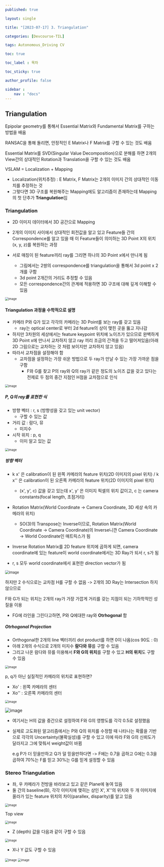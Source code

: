 ```yaml
---
published: true

layout: single

title: "[2023-07-17] 3. Triangulation"

categories: [Devcourse-TIL]

tags: Autonomous_Driving CV

toc: true

toc_label : 목차

toc_sticky: true

author_profile: false

sidebar :
    nav : "docs"
---
```


## Triangulation



Epipolar geometry를 통해서 Essential Matrix와 Fundamental Matrix를 구하는 방법을 배움

RANSAC을 통해 돌리면, 안정적인 E Matrix나 F Matrix를 구할 수 있는 것도 배움

Essential Matrix를 SVD(Singular Value Decomposition)으로 분해를 하면 2개의 View간의 상대적인 Rotation과 Translation을 구할 수 있는 것도 배움



VSLAM = Localization + Mapping

- Localization(위치추정) : E Matrix, F Matrix는 2개의 이미지 간의 상대적인 이동치를 추정하는 것
- 그렇다면 3D 구조를 복원해주는 Mapping에도 알고리즘이 존재하는데 Mapping의 첫 단추가 **Triangulation**임



### Triangulation

- 2D 이미지 데이터에서 3D 공간으로 Mapping

- 2개의 이미지 사이에서 상대적인 회전값을 알고 있고 Feature들 간의 Correspondence를 알고 있을 때 이 Feature들이 의미하는 3D Point X의 위치(x, y, z)를 복원하는 과정
- 서로 매칭이 된 feature끼리 ray를 그리면 하나의 3D Point x에서 만나게 됨
  - 그림에서는 2쌍의 correspondence를 triangulation을 통해서 3d point x 2개를 구함
  - 3d point 2개간의 거리도 추정할 수 있음
  - 모든 correspondence간의 관계에 적용하면 3D 구조에 대해 깊게 이해할 수 있음

<img src="https://github.com/shpark98/Projects/assets/116723552/d9f56678-fc88-4d22-9153-2824bfbe8e2c" alt="image" style="zoom:67%;" />



#### Triangulation 과정을 수학적으로 설명

- 카메라 P와 Q가 있고 각각의 카메라는 3D Point를 보는 ray를 갖고 있음
  - ray는 optical center로 부터 2d feature의 상이 맺힌 곳을 뚫고 지나감
- 하지만 3차원의 세상에서는 feature keypoint 위치에 노이즈가 있으므로 완벽하게 3D Point x에 만나서 교차하지 않고 ray 끼리 조금의 간격을 두고 떨어져있음(아래  2D 그림으로는 교차하는 것 처럼 보이지만 교차하지 않고 있음)
- 따라서 교차점을 설정해야 함
  - 교차점을 설정하는 가장 쉬운 방법으로 두 ray가 만날 수 있는 가장 가까운 점을 구함
    - F와 G를 찾고 P의 ray와 Q의 ray가 같은 정도의  노이즈 값을 갖고 있다는 전제로 두 점의 중간 지점인 H점을 교차점으로 인식

<img src="https://github.com/shpark98/Projects/assets/116723552/d82ccb71-8d84-4020-8930-8dc8ede43ebd" alt="image" style="zoom:67%;" />

##### P, Q의 ray를 표현한 식

- 방향 벡터 : r, s (방향성을 갖고 있는 unit vector)
  - 구할 수 있는 값
- 거리 값 : 람다, 뮤
  - 미지수
- 시작 위치 : p, q
  - 이미 알고 있는 값

<img src="https://github.com/shpark98/Projects/assets/116723552/fc6d07b0-1feb-4421-a985-18deb7d80912" alt="image" style="zoom:67%;" />



##### 방향 벡터

- k x' 은 calibration이 된 왼쪽 카메라의 feature 위치(2D 이미지의 pixel 위치) / k x'' 은 calibration이 된 오른쪽 카메라의 feature 위치(2D 이미지의 pixel 위치)
  - (x', y', c) 값을 갖고 있는데 x', y' 은 이미지 픽셀의 위치 값이고, c 는 camera constants(focal length, 초점거리)
- Rotation Matrix(World Coordinate -> Camera Coordinate, 3D 세상 속의 카메라의 위치)
  - SO(3)의 Transpose는 Inverse이므로, Rotation Matrix(World Coordinate -> Camera Coordinate)의 Inverse니깐 Camera Coordinate -> World Coordinate인 매트릭스가 됨

-  Inverse Rotation Matrix를 2D feature 위치에 곱하게 되면, camera coordinate에 있는 feature이 world coordinate에서는 3D Ray가 되서 r, s가 됨
  - r, s 모두 world coordinate에서 표현한 direction vector가 됨


<img src="https://github.com/shpark98/Projects/assets/116723552/963933f2-0a16-4d8b-98c3-aa4c239b4253" alt="image" style="zoom:80%;" />





하지만 2 수식으로는 교차점 H를 구할 수 없음 -> 2개의 3D Ray는 Intersection 하지 않으므로

F와 G가 되는 위치는 2개의 ray가 가장 가깝게 거리를 갖는 지점이 되는 기하학적인 성질을 이용

- FG에 라인을 그린다고하면, P와 Q에대한 ray와 **Otrhogonal** 함



##### Otrhogonal Projection

- Orthogonal한 2개의 line 벡터끼리 dot product를 하면 0이 나옴(cos 90도 : 0)
- 아래 2개의 수식으로 2개의 미지수 **람다와 뮤**를 구할 수 있음
- 그리고 나온 람다와 뮤를 이용해서 **F와 G의 위치**를 구할 수 있고 **H의 위치**도 구할 수 있음

<img src="https://github.com/shpark98/Projects/assets/116723552/0250475d-145e-4332-a8ed-c44a2a77e2ae" alt="image" style="zoom:67%;" />

p, q가 아닌 실질적인 카메라의 위치로 표현하면?

- Xo' : 왼쪽 카메라의 센터
- Xo'' : 오른쪽 카메라의 센터

<img src="https://github.com/shpark98/Projects/assets/116723552/08dee64c-6da2-4299-b11f-5e3efd869797" alt="image" style="zoom:67%;" />



![image](https://github.com/shpark98/Projects/assets/116723552/4c656c06-c912-457b-8e46-b5e9fb9a6928)

- 여기서는 H의 값을 중간으로 설정하여 F와 G의 영향도를 각각 0.5로 설정했음

- 실제로 고도화된 알고리즘에서는 P와 Q의 위치를 수정할 때 나타나는 확률을 기반으로 각각의 Uncertainty(불확실성)를 구할 수 있고 이에 따라 F와 G의 신뢰도가 달라지고 그에 맞춰서 weight값이 바뀜 

  e.g P가 더 믿을만하고 Q가 덜 믿을만하다면 -> F에는 0.7을 곱하고 G에는 0.3을 곱하여 70%는 F를 믿고 30%는 G를 믿게 설정할 수 있음 





### Stereo Triangulation

- 좌, 우 카메라가 전방을 바라보고 있고 같은 Plane에 놓여 있음
- 둘 간의 baseline(B), 각각 이미지에 맺히는 상인 X', X''의 위치와 두 개 이미지에 올라가 있는 feature 위치의 차이(parallex, disparity)를 알고 있음

<img src="https://github.com/shpark98/Projects/assets/116723552/5e56e08b-2ba8-4247-8841-402e0d8631f0" alt="image" style="zoom:67%;" />



Top view

<img src="https://github.com/shpark98/Projects/assets/116723552/ce212d78-5db0-4854-8cfc-938f5458e1b3" alt="image" style="zoom:67%;" />



- Z (depth) 값을 다음과 같이 구할 수 있음

<img src="https://github.com/shpark98/Projects/assets/116723552/dbe8ea15-56d6-4dbd-a40f-486cd4e681fc" alt="image" style="zoom:67%;" />



- X나 Y 값도 구할 수 있음

<img src="https://github.com/shpark98/Projects/assets/116723552/09d2b685-3bed-4bc7-9618-668d19d90284" alt="image" style="zoom: 67%;" />

<img src="https://github.com/shpark98/Projects/assets/116723552/1d568301-a32d-472d-9aa0-608aceead90c" alt="image" style="zoom:67%;" />
